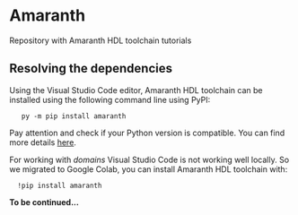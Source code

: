 # Amaranth
 Repository with Amaranth HDL toolchain tutorials
## Resolving the dependencies
 Using the Visual Studio Code editor, Amaranth HDL toolchain can be installed using the following 
 command line using PyPI:
 ```
    py -m pip install amaranth
 ```
 Pay attention and check if your Python version is compatible. You can find more details [here][def].

 [def]: https://amaranth-lang.org/docs/amaranth/latest/install.html
 
 For working with *domains* Visual Studio Code is not working well locally. So we migrated to Google Colab, you can install Amaranth HDL toolchain with:
 ```
   !pip install amaranth
 ```

 **To be continued...**
